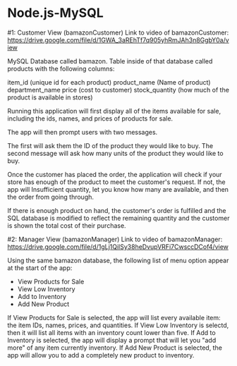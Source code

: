 # Node.js-MySQL


#1: Customer View (bamazonCustomer)
Link to video of bamazonCustomer:
https://drive.google.com/file/d/1GWA_3aREhTf7q905yhRmJAh3n8GgbY0a/view


MySQL Database called bamazon.
Table inside of that database called products with the following columns:

item_id (unique id for each product)
product_name (Name of product)
department_name
price (cost to customer)
stock_quantity (how much of the product is available in stores)

Running this application will first display all of the items available for sale, including the ids, names, and prices of products for sale.

The app will then prompt users with two messages.

The first will ask them the ID of the product they would like to buy.
The second message will ask how many units of the product they would like to buy.



Once the customer has placed the order, the application will check if your store has enough of the product to meet the customer's request. If not, the app will Insufficient quantity, let you know how many are available, and then the order from going through.



If there is enough product on hand, the customer's order is fulfilled and the SQL database is modified to reflect the remaining quantity and the customer is shown the total cost of their purchase.



#2: Manager View (bamazonManager)
Link to video of bamazonManager:
https://drive.google.com/file/d/1gLj1QilSy38heDvupVRFi7CwsccDCof4/view

Using the same bamazon database, the following list of menu option appear at the start of the app:

- View Products for Sale
- View Low Inventory
- Add to Inventory
- Add New Product


If View Products for Sale is selected, the app will list every available item: the item IDs, names, prices, and quantities.
If View Low Inventory is selectd, then it will list all items with an inventory count lower than five.
If Add to Inventory is selected, the app will display a prompt that will let you "add more" of any item currently inventory.
If Add New Product is selected, the app will  allow you to add a completely new product to inventory.

